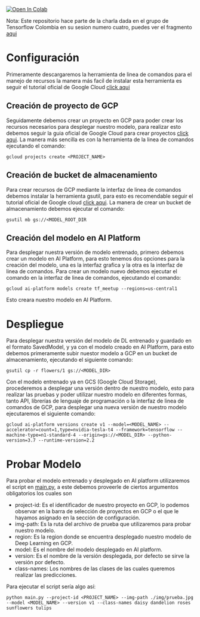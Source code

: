 [![Open In Colab](https://colab.research.google.com/assets/colab-badge.svg)](https://colab.research.google.com/github/JhennerTigreros/zero_to_production/blob/master/model.ipynb)

Nota: Este repositorio hace parte de la charla dada en el grupo de Tensorflow Colombia en su sesion numero cuatro, puedes ver el fragmento [aqui](https://youtu.be/4knmKJoanyY?t=1983)

# Configuración

Primeramente descargaremos la herramienta de linea de comandos para el manejo de recursos la manera más facil de instalar esta herramienta es seguir el tutorial oficial de Google Cloud [click aqui](https://cloud.google.com/sdk/docs/install)

## Creación de proyecto de GCP

Seguidamente debemos crear un proyecto en GCP para poder crear los recursos necesarios para desplegar nuestro modelo, para realizar esto debemos seguir la guia oficial de Google Cloud para crear proyectos [click aqui](https://cloud.google.com/resource-manager/docs/creating-managing-projects#gcloud). La manera más sencilla es con la herramienta de la linea de comandos ejecutando el comando:

    gcloud projects create <PROJECT_NAME>

## Creación de bucket de almacenamiento

Para crear recursos de GCP mediante la interfaz de linea de comandos debemos instalar la herramienta gsutil, para esto es recomendable seguir el tutorial oficial de Google cloud [click aqui](https://cloud.google.com/storage/docs/gsutil_install). La manera de crear un bucket de almacenamiento debemos ejecutar el comando:

    gsutil mb gs://<MODEL_ROOT_DIR

## Creación del modelo en AI Platform

Para desplegar nuestra versión de modelo entrenado, primero debemos crear un modelo en AI Platform, para esto tenemos dos opciones para la creación del modelo, una es la interfaz grafica y la otra es la interfaz de linea de comandos. Para crear un modelo nuevo debemos ejecutar el comando en la interfaz de linea de comandos, ejecutando el comando:

    gcloud ai-platform models create tf_meetup --regions=us-central1

Esto creara nuestro modelo en AI Platform.

# Despliegue

Para desplegar nuestra versión del modelo de DL entrenado y guardado en el formato SavedModel, y ya con el modelo creado en AI Platform, para esto debemos primeramente subir nuestor modelo a GCP en un bucket de almacenamiento, ejecutando el siguiente comando:

    gsutil cp -r flowers/1 gs://<MODEL_DIR>

Con el modelo entrenado ya en GCS (Google Cloud Storage), procederemos a desplegar una versión dentro de nuestro modelo, esto para realizar las pruebas y poder utilizar nuestro modelo en diferentes formas, tanto API, librerías de lenguaje de programación o la interfaz de linea de comandos de GCP, para desplegar una nueva versión de nuestro modelo ejecutaremos el siguiente comando:

    gcloud ai-platform versions create v1 --model=<MODEL_NAME> --accelerator=count=1,type=nvidia-tesla-t4 --framework=tensorflow --machine-type=n1-standard-4 --origin=gs://<MODEL_DIR> --python-version=3.7 --runtime-version=2.2

# Probar Modelo

Para probar el modelo entrenado y desplegado en AI platform utilizaremos el script en [main.py](https://github.com/JhennerTigreros/zero_to_production/blob/master/main.py), a este debemos proveerle de ciertos argumentos obligatorios los cuales son

-  project-id: Es el identificador de nuestro proyecto en GCP, lo podemos observar en la barra de selección de proyectos en GCP o el que le hayamos asignado en la sección de configuración.
-  img-path: Es la ruta del archivo de prueba que utilizaremos para probar nuestro modelo.
-  region: Es la region donde se encuentra desplegado nuestro modelo de Deep Learning en GCP.
-  model: Es el nombre del modelo desplegado en AI platform.
-  version: Es el nombre de la versión desplegada, por defecto se sirve la versión por defecto.
-  class-names: Los nombres de las clases de las cuales queremos realizar las predicciones.

Para ejecutar el script sería algo así:

    python main.py --project-id <PROJECT_NAME> --img-path ./img/prueba.jpg --model <MODEL_NAME> --version v1 --class-names daisy dandelion roses sunflowers tulips
